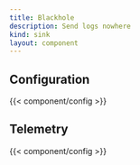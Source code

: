 ```yaml
---
title: Blackhole
description: Send logs nowhere
kind: sink
layout: component
---
```


## Configuration

{{< component/config >}}

## Telemetry

{{< component/config >}}
